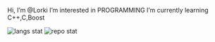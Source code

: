 Hi, I’m @Lorki
I’m interested in PROGRAMMING
I’m currently learning C++,C,Boost

![langs stat](https://github-readme-stats.vercel.app/api/top-langs/?username=LorkiNikita&theme=dark&langs_count=10&layout=compact&border_color=000000&bg_color=101010)
![repo stat](https://github-readme-stats.vercel.app/api?username=LorkiNikita&theme=dark&show_icons=true&count_private=true&count_private=true&border_color=000000&bg_color=101010)
